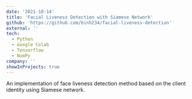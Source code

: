 ```yaml
---
date: '2021-10-14'
title: 'Facial Liveness Detection with Siamese Network'
github: 'https://github.com/binh234/facial-liveness-detection'
external: ''
tech:
  - Python
  - Google Colab
  - Tensorflow
  - NumPy
company: ''
showInProjects: true
---
```


An implementation of face liveness detection method based on the client identity using Siamese network.
